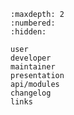```{toctree}
:maxdepth: 2
:numbered:
:hidden:

user
developer
maintainer
presentation
api/modules
changelog
links
```

```{include} ../README.md
```

